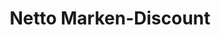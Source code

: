 ---
title: "Netto Marken-Discount"
url: /wildeshausen/netto-marken-discount-harpstedter-strasse/
shop: Supermarkt
---